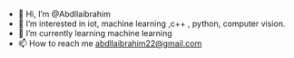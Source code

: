 - 👋 Hi, I’m @Abdllaibrahim
- 👀 I’m interested in iot, machine learning ,c++ , python, computer vision.
- 🌱 I’m currently learning machine learning
- 📫 How to reach me abdllaibrahim22@gmail.com

<!---
Abdllaibrahim/Abdllaibrahim is a ✨ special ✨ repository because its `README.md` (this file) appears on your GitHub profile.
You can click the Preview link to take a look at your changes.
--->
